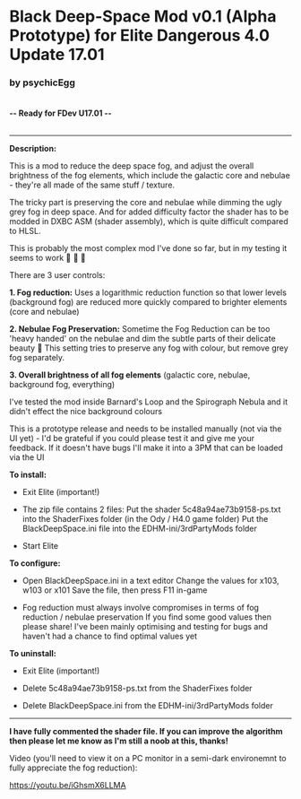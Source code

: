 # Black Deep-Space Mod v0.1 (Alpha Prototype) for Elite Dangerous 4.0 Update 17.01

### by psychicEgg<br><br>

**-- Ready for FDev U17.01 --**<br><br>

-------------------------------------------------------------------------

**Description:**

This is a mod to reduce the deep space fog, and adjust the overall brightness of the fog elements, which include the galactic core and nebulae - they're all made of the same stuff / texture.

The tricky part is preserving the core and nebulae while dimming the ugly grey fog in deep space. And for added difficulty factor the shader has to be modded in DXBC ASM (shader assembly), which is quite difficult compared to HLSL.

This is probably the most complex mod I've done so far, but in my testing it seems to work 🤞 🤞 🤞 

There are 3 user controls:

**1. Fog reduction:** Uses a logarithmic reduction function so that lower levels (background fog) are reduced more quickly compared to brighter elements (core and nebulae)

**2. Nebulae Fog Preservation:** Sometime the Fog Reduction can be too 'heavy handed' on the nebulae and dim the subtle parts of their delicate beauty 🌈  This setting tries to preserve any fog with colour, but remove grey fog separately.

**3. Overall brightness of all fog elements** (galactic core, nebulae, background fog, everything)

I've tested the mod inside Barnard's Loop and the Spirograph Nebula and it didn't effect the nice background colours

This is a prototype release and needs to be installed manually (not via the UI yet) - I'd be grateful if you could please test it and give me your feedback. If it doesn't have bugs I'll make it into a 3PM that can be loaded via the UI

**To install:**

- Exit Elite (important!)

- The zip file contains 2 files:
    Put the shader  5c48a94ae73b9158-ps.txt  into the ShaderFixes folder (in the Ody / H4.0 game folder)
    Put the  BlackDeepSpace.ini  file into the EDHM-ini/3rdPartyMods folder

- Start Elite

**To configure:**

- Open BlackDeepSpace.ini in a text editor
    Change the values for x103, w103 or x101
    Save the file, then press F11 in-game

- Fog reduction must always involve compromises in terms of fog reduction / nebulae preservation
    If you find some good values then please share!
    I've been mainly optimising and testing for bugs and haven't had a chance to find optimal values yet

**To uninstall:**

- Exit Elite (important!)

- Delete 5c48a94ae73b9158-ps.txt  from the ShaderFixes folder
- Delete BlackDeepSpace.ini  from the EDHM-ini/3rdPartyMods folder<br>

-------------------------------------------------------------------------

**I have fully commented the shader file. If you can improve the algorithm then please let me know as I'm still a noob at this, thanks!**

Video (you'll need to view it on a PC monitor in a semi-dark environemnt to fully appreciate the fog reduction):

https://youtu.be/iGhsmX6LLMA

